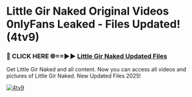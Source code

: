 # Little Gir Naked Original Videos 0nlyFans Leaked - Files Updated! (4tv9)

<h3>🔴 CLICK HERE 🌐==►► <a href="https://tinyurl.com/up5wt9bj" rel="nofollow">Little Gir Naked Updated Files</a></h3>

Get Little Gir Naked and all content. Now you can access all videos and pictures of Little Gir Naked. New Updated Files 2025!

[![4tv9](https://i.imgur.com/ABiUzMV.gif)](https://tinyurl.com/up5wt9bj)
